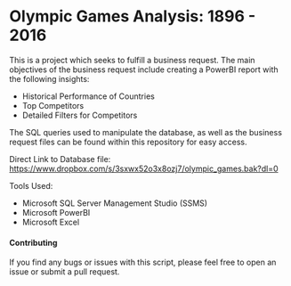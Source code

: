 # Olympic Games Analysis: 1896 - 2016

This is a project which seeks to fulfill a business request. The main objectives of the business request include creating a PowerBI report with the following insights:
- Historical Performance of Countries 
- Top Competitors
- Detailed Filters for Competitors

The SQL queries used to manipulate the database, as well as the business request files can be found within this repository for easy access.

Direct Link to Database file: https://www.dropbox.com/s/3sxwx52o3x8ozj7/olympic_games.bak?dl=0

Tools Used: 
- Microsoft SQL Server Management Studio (SSMS)
- Microsoft PowerBI
- Microsoft Excel 

#### Contributing
If you find any bugs or issues with this script, please feel free to open an issue or submit a pull request.
